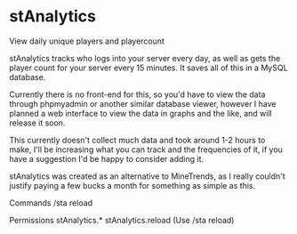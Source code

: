 # stAnalytics
View daily unique players and playercount

stAnalytics tracks who logs into your server every day, as well as gets the player count for your server every 15 minutes. It saves all of this in a MySQL database.

Currently there is no front-end for this, so you'd have to view the data through phpmyadmin or another similar database viewer, however I have planned a web interface to view the data in graphs and the like, and will release it soon.

This currently doesn't collect much data and took around 1-2 hours to make, I'll be increasing what you can track and the frequencies of it, if you have a suggestion I'd be happy to consider adding it.

stAnalytics was created as an alternative to MineTrends, as I really couldn't justify paying a few bucks a month for something as simple as this.

Commands
/sta reload

Permissions
stAnalytics.*
stAnalytics.reload (Use /sta reload)
